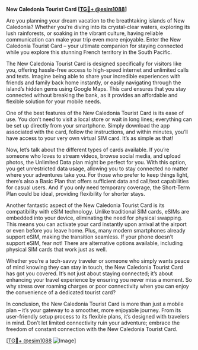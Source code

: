 **New Caledonia Tourist Card [[TG💪+ @esim1088](https://t.me/s/esim1088)]**

Are you planning your dream vacation to the breathtaking islands of New Caledonia? Whether you're diving into its crystal-clear waters, exploring its lush rainforests, or soaking in the vibrant culture, having reliable communication can make your trip even more enjoyable. Enter the New Caledonia Tourist Card – your ultimate companion for staying connected while you explore this stunning French territory in the South Pacific.

The New Caledonia Tourist Card is designed specifically for visitors like you, offering hassle-free access to high-speed internet and unlimited calls and texts. Imagine being able to share your incredible experiences with friends and family back home instantly, or easily navigating through the island’s hidden gems using Google Maps. This card ensures that you stay connected without breaking the bank, as it provides an affordable and flexible solution for your mobile needs.

One of the best features of the New Caledonia Tourist Card is its ease of use. You don’t need to visit a local store or wait in long lines; everything can be set up directly from your smartphone. Simply download the app associated with the card, follow the instructions, and within minutes, you’ll have access to your very own virtual SIM card. It’s as simple as that!

Now, let’s talk about the different types of cards available. If you’re someone who loves to stream videos, browse social media, and upload photos, the Unlimited Data plan might be perfect for you. With this option, you get unrestricted data usage, allowing you to stay connected no matter where your adventures take you. For those who prefer to keep things light, there’s also a Basic Plan that offers sufficient data and call/text capabilities for casual users. And if you only need temporary coverage, the Short-Term Plan could be ideal, providing flexibility for shorter stays.

Another fantastic aspect of the New Caledonia Tourist Card is its compatibility with eSIM technology. Unlike traditional SIM cards, eSIMs are embedded into your device, eliminating the need for physical swapping. This means you can activate your card instantly upon arrival at the airport or even before you leave home. Plus, many modern smartphones already support eSIM, making the transition seamless. If your phone doesn’t support eSIM, fear not! There are alternative options available, including physical SIM cards that work just as well.

Whether you’re a tech-savvy traveler or someone who simply wants peace of mind knowing they can stay in touch, the New Caledonia Tourist Card has got you covered. It’s not just about staying connected; it’s about enhancing your travel experience by ensuring you never miss a moment. So why stress over roaming charges or poor connectivity when you can enjoy the convenience of a dedicated tourist card?

In conclusion, the New Caledonia Tourist Card is more than just a mobile plan – it’s your gateway to a smoother, more enjoyable journey. From its user-friendly setup process to its flexible plans, it’s designed with travelers in mind. Don’t let limited connectivity ruin your adventure; embrace the freedom of constant connection with the New Caledonia Tourist Card.

[[TG💪+ @esim1088](https://t.me/s/esim1088) ![Image](https://i.postimg.cc/Y0z9fWf4/image.png)]
